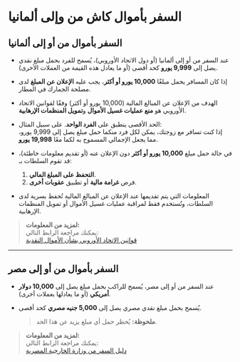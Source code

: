 # السفر بأموال كاش من وإلى ألمانيا

## السفر بأموال من أو إلى ألمانيا

- عند السفر من أو إلى ألمانيا (أو دول الاتحاد الأوروبي)، يُسمح للفرد بحمل مبلغ نقدي يصل إلى **9,999 يورو** كحد أقصى (أو ما يعادل هذه القيمة من العملات الأخرى).

- إذا كان المسافر يحمل مبلغًا **10,000 يورو أو أكثر**، يجب عليه **الإعلان عن المبلغ** لدى مصلحة الجمارك في المطار.

- الهدف من الإعلان عن المبالغ المالية (10,000 يورو أو أكثر) وفقًا لقوانين الاتحاد الأوروبي هو **منع عمليات غسيل الأموال** و**تمويل المنظمات الإرهابية**.

- الحد الأقصى ينطبق على **الفرد الواحد**. على سبيل المثال:  
  إذا كنت تسافر مع زوجتك، يمكن لكل فرد منكما حمل مبلغ يصل إلى 9,999 يورو، مما يجعل الإجمالي المسموح به لكما معًا **19,998 يورو**.

- في حالة حمل مبلغ **10,000 يورو أو أكثر** دون الإعلان عنه (أو تقديم معلومات خاطئة)، قد تقوم السلطات بـ:
  1. **التحفظ على المبلغ المالي**.  
  2. فرض **غرامة مالية** أو تطبيق **عقوبات أخرى**.

- المعلومات التي يتم تقديمها عند الإعلان عن المبالغ المالية تُحفظ بسرية لدى السلطات، وتُستخدم فقط لمراقبة عمليات غسيل الأموال أو تمويل المنظمات الإرهابية.

> **لمزيد من المعلومات:**  
> يمكنك مراجعة الرابط التالي:  
> [قوانين الاتحاد الأوروبي بشأن الأموال النقدية](http://ec.europa.eu/taxation_customs/individuals/cash-controls_en)

---

## السفر بأموال من أو إلى مصر

- عند السفر من أو إلى مصر، يُسمح للراكب بحمل مبلغ يصل إلى **10,000 دولار أمريكي** (أو ما يعادلها بعملات أخرى).

- يُسمح بحمل مبلغ نقدي مصري يصل إلى **5,000 جنيه مصري** كحد أقصى.  
  > **ملحوظة:** يُحظر حمل أي مبلغ يزيد عن هذا الحد.

> **لمزيد من المعلومات:**  
> يمكنك مراجعة الرابط التالي:  
> [دليل السفر من وزارة الخارجية المصرية](http://www.mfa.gov.eg/Arabic/ConsularServices/TravelGuide/Details/Pages/TravelGuide.aspx)